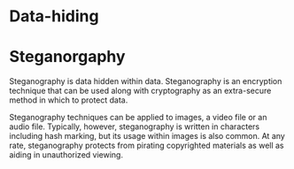 # Data-hiding 
# Steganorgaphy
Steganography is data hidden within data. Steganography is an encryption technique that can be used along with cryptography as an extra-secure method in which to protect data.


Steganography techniques can be applied to images, a video file or an audio file. Typically, however, steganography is written in characters including hash marking, but its usage within images is also common. At any rate, steganography protects from pirating copyrighted materials as well as aiding in unauthorized viewing.

